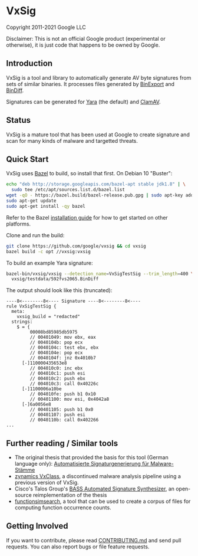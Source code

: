 # VxSig

Copyright 2011-2021 Google LLC

Disclaimer: This is not an official Google product (experimental or otherwise),
it is just code that happens to be owned by Google.

## Introduction

VxSig is a tool and library to automatically generate AV byte signatures from
sets of similar binaries. It processes files generated by
[BinExport](https://github.com/google/binexport) and
[BinDiff](https://www.zynamics.com/software.html).

Signatures can be generated for [Yara](https://github.com/VirusTotal/yara) (the
default) and [ClamAV](https://www.clamav.net/).

## Status

VxSig is a mature tool that has been used at Google to create signature and scan
for many kinds of malware and targetted threats.

## Quick Start

VxSig uses [Bazel](https://bazel.build/) to build, so install that first. On
Debian 10 "Buster":

```bash
echo "deb http://storage.googleapis.com/bazel-apt stable jdk1.8" | \
  sudo tee /etc/apt/sources.list.d/bazel.list
wget -qO - https://bazel.build/bazel-release.pub.gpg | sudo apt-key add -
sudo apt-get update
sudo apt-get install -qy bazel
```

Refer to the Bazel
[installation guide](https://docs.bazel.build/versions/master/install.html) for
how to get started on other platforms.

Clone and run the build:

```bash
git clone https://github.com/google/vxsig && cd vxsig
bazel build -c opt //vxsig:vxsig
```

To build an example Yara signature:

```bash
bazel-bin/vxsig/vxsig --detection_name=VxSigTestSig --trim_length=400 \
  vxsig/testdata/592fvs2065.BinDiff
```

The output should look like this (truncated):

```
----8<--------8<---- Signature ----8<--------8<----                    
rule VxSigTestSig {
  meta:
    vxsig_build = "redacted"
  strings:
    $ = {
         00008bd85985db5975
         // 00401049: mov ebx, eax
         // 0040104b: pop ecx
         // 0040104c: test ebx, ebx
         // 0040104e: pop ecx
         // 0040104f: jnz 0x4010b7
      [-]110000435653e8
         // 004010c0: inc ebx
         // 004010c1: push esi
         // 004010c2: push ebx
         // 004010c3: call 0x40226c
      [-]1100006a10be
         // 004010fe: push b1 0x10
         // 00401100: mov esi, 0x4042a8
      [-]6a0056e8
         // 00401105: push b1 0x0
         // 00401107: push esi
         // 0040110b: call 0x402266
...
```

## Further reading / Similar tools

*   The original thesis that provided the basis for this tool (German language
    only):
    [Automatisierte Signaturgenerierung für Malware-Stämme](https://www.zynamics.com/downloads/blichmann-christian--diplomarbeit--final.pdf)
*   [zynamics VxClass](https://www.zynamics.com/vxclass.html), a discontinued
    malware analysis pipeline using a previous version of VxSig.
*   Cisco's Talos Group's
    [BASS Automated Signature Synthesizer](https://github.com/Cisco-Talos/BASS),
    an open-source reimplementation of the thesis
*   [functionsimsearch](https://github.com/googleprojectzero/functionsimsearch),
    a tool that can be used to create a corpus of files for computing function
    occurrence counts.

## Getting Involved

If you want to contribute, please read [CONTRIBUTING.md](CONTRIBUTING.md) and
send pull requests. You can also report bugs or file feature requests.
